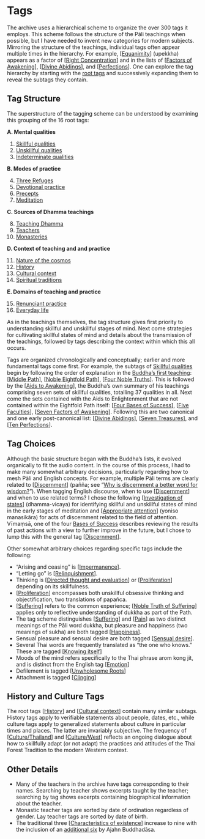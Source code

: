 # Tags
The archive uses a hierarchical scheme to organize the over 300 tags it employs. This scheme follows the structure of the Pāli teachings when possible, but I have needed to invent new categories for modern subjects. Mirroring the structure of the teachings, individual tags often appear multiple times in the hierarchy. For example, [[Equanimity](../../pages/tags/equanimity.html)] (upekkha) appears as a factor of [[Right Concentration](../../pages/tags/right-concentration.html)] and in the lists of [[Factors of Awakening](../../pages/tags/factors-of-awakening.html)], [[Divine Abidings](../../pages/tags/divine-abidings.html)], and [[Perfections](../../pages/tags/perfections.html)]. One can explore the tag hierarchy by starting with the [root tags](../../pages/drilldown/tag-999.html) and successively expanding them to reveal the subtags they contain.

## Tag Structure

The superstructure of the tagging scheme can be understood by examining this grouping of the 16 root tags:

__A. Mental qualities__

1. [Skillful qualities](../../pages/drilldown/tag-000.html#0)
2. [Unskillful qualities](../../pages/drilldown/tag-172.html#172)
3. [Indeterminate qualities](../../pages/drilldown/tag-215.html#215)

 __B. Modes of practice__

4. [Three Refuges](../../pages/drilldown/tag-268.html#268)
5. [Devotional practice](../../pages/drilldown/tag-275.html#275)
6. [Precepts](../../pages/drilldown/tag-293.html#293)
7. [Meditation](../../pages/drilldown/tag-320.html#320)

 __C. Sources of Dhamma teachings__

8. [Teaching Dhamma](../../pages/drilldown/tag-392.html#392)
9. [Teachers](../../pages/drilldown/tag-429.html#429)
10. [Monasteries](../../pages/drilldown/tag-495.html#495)

 __D. Context of teaching and and practice__

11. [Nature of the cosmos](../../pages/drilldown/tag-518.html#518)
12. [History](../../pages/drilldown/tag-538.html#538)
13. [Cultural context](../../pages/drilldown/tag-548.html#548)
14. [Spiritual traditions](../../pages/drilldown/tag-567.html#567)

 __E. Domains of teaching and practice__

15. [Renunciant practice](../../pages/drilldown/tag-579.html#579)
16. [Everyday life](../../pages/drilldown/tag-647.html#647)

As in the teachings themselves, the tag structure gives first priority to understanding skillful and unskillful stages of mind. Next come strategies for cultivating skillful states of mind and details about the transmission of the teachings, followed by tags describing the context within which this all occurs.

Tags are organized chronologically and conceptually; earlier and more fundamental tags come first. For example, the subtags of [Skillful qualities](../../pages/drilldown/tag-000.html#0) begin by following the order of explanation in the [Buddha’s first teaching](https://www.abhayagiri.org/media/books/Chanting-Book-Vol-1-Web.pdf#page=110): [[Middle Path](../../pages/tags/middle-path.html)], [[Noble Eightfold Path](../../pages/tags/eightfold-path.html)], [[Four Noble Truths](../../pages/tags/four-noble-truths.html)]. This is followed by the [[Aids to Awakening](../../pages/tags/aids-to-awakening.html)], the Buddha’s own summary of his teachings comprising seven sets of skillful qualities, totalling 37 qualities in all. Next come the sets contained with the Aids to Enlightenment that are not contained within the Eightfold Path itself: [[Four Bases of Success](../../pages/tags/bases-of-success.html)], [[Five Faculties](../../pages/tags/faculties.html)], [[Seven Factors of Awakening](../../pages/tags/factors-of-awakening.html)]. Following this are two canonical and one early post-canonical list: [[Divine Abidings](../../pages/tags/divine-abidings.html)], [[Seven Treasures](../../pages/tags/treasures.html)], and [[Ten Perfections](../../pages/tags/perfections.html)]. 

## Tag Choices

Although the basic structure began with the Buddha’s lists, it evolved organically to fit the audio content. In the course of this process, I had to make many somewhat arbitrary decisions, particularly regarding how to mesh Pāli and English concepts. For example, multiple Pāli terms are clearly related to [[Discernment](../../pages/tags/discernment.html)] (pañña; see “[Why is discernment a better word for wisdom?](../../pages/events/SRD2013.html#SRD2013_S01_F03)”). When tagging English discourse, when to use [[Discernment](../../pages/tags/discernment.html)] and when to use related terms? I chose the following [[Investigation of states](../../pages/tags/investigation-of-states.html)] (dhamma-vicaya) for identifying skillful and unskillful states of mind in the early stages of meditation and [[Appropriate attention](../../pages/tags/appropriate-attention.html)] (yoniso manasikāra) for acts of discernment related to the field of attention. Vīmaṃsā, one of the four [Bases of Success](../../pages/drilldown/tag-090.html#90) describes reviewing the results of past actions with a view to further improve in the future, but I chose to lump this with the general tag [[Discernment](../../pages/tags/discernment.html)].

Other somewhat arbitrary choices regarding specific tags include the following:

 - “Arising and ceasing” is [[Impermanence](../../pages/tags/impermanence.html)].
 - “Letting go” is [[Relinquishment](../../pages/tags/relinquishment.html)].
 - Thinking is [[Directed thought and evaluation](../../pages/tags/directed-thought-and-evaluation.html)] or [[Proliferation](../../pages/tags/proliferation.html)] depending on its skillfulness.
 - [[Proliferation](../../pages/tags/proliferation.html)] encompasses both unskillful obsessive thinking and objectification, two translations of papañca.
 - [[Suffering](../../pages/tags/suffering.html)] refers to the common experience; [[Noble Truth of Suffering](../../pages/tags/noble-truth-of-suffering.html)] applies only to reflective understanding of dukkha as part of the Path.
 - The tag scheme distinguishes [[Suffering](../../pages/tags/suffering.html)] and [[Pain](../../pages/tags/pain.html)] as two distinct meanings of the Pāli word dukkha, but pleasure and happiness (two meanings of sukha) are both tagged [[Happiness](../../pages/tags/happiness.html)].
 - Sensual pleasure and sensual desire are both tagged [[Sensual desire](../../pages/tags/sensual-desire.html)].
 - Several Thai words are frequently translated as “the one who knows.” These are tagged [[Knowing itself](../../pages/tags/knowing-itself.html)]
 - Moods of the mind refers specifically to the Thai phrase arom kong jit, and is distinct from the English tag [[Emotion](../../pages/tags/emotion.html)]
 - Defilement is tagged [[Unwholesome Roots](../../pages/tags/unwholesome-roots.html)]
 - Attachment is tagged [[Clinging](../../pages/tags/clinging.html)]

## History and Culture Tags

The root tags [[History](../../pages/tags/history.html)] and [[Cultural context](../../pages/tags/cultural-context.html)] contain many similar subtags. History tags apply to verifiable statements about people, dates, etc., while culture tags apply to generalized statements about culture in particular times and places. The latter are invariably subjective. The frequency of [[Culture/Thailand](../../pages/tags/culturethailand.html)] and [[Culture/West](../../pages/tags/culturewest.html)] reflects an ongoing dialogue about how to skillfully adapt (or not adapt) the practices and attitudes of the Thai Forest Tradition to the modern Western context.

## Other Details
 - Many of the teachers in the archive have tags corresponding to their names. Searching by teacher shows excerpts taught by the teacher; searching by tag shows excerpts containing biographical information about the teacher.
 - Monastic teacher tags are sorted by date of ordination regardless of gender. Lay teacher tags are sorted by date of birth.
 - The traditional three [[Characteristics of existence](../../pages/tags/characteristics-of-existence.html)] increase to nine with the inclusion of an [additional six](https://www.abhayagiri.org/media/books/The-Island-Web-2020%20ed..pdf#page=115) by Ajahn Buddhadāsa.




